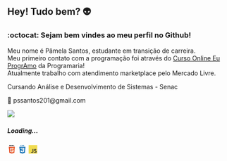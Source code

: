 ## Hey! Tudo bem? :alien:

### :octocat: Sejam bem vindes ao meu perfil no Github! 

<p> Meu nome é Pâmela Santos, estudante em transição de carreira. <br>
Meu primeiro contato com a programação foi através do <a target="_blank" href="https://www.programaria.org/cursos/euprogramo/" rel="nofollow">Curso Online Eu ProgrAmo</a> da Programaria! <br>
Atualmente trabalho com atendimento marketplace pelo Mercado Livre.</p>


Cursando Análise e Desenvolvimento de Sistemas - Senac

<p align="left">
  💌 pssantos201@gmail.com
</p>
  <a href="https://www.linkedin.com/in/pamelasantoss/" alt="Linkedin">
  <img src="https://img.shields.io/badge/-Linkedin-0e76a8?style=flat-square&logo=Linkedin&logoColor=white&link=LINK-DO-SEU-LINKEDIN" /></a>
  
  ##### Loading...
  <p align="left">
<a target="_blank" rel="noopener noreferrer" href="https://raw.githubusercontent.com/devicons/devicon/master/icons/html5/html5-original-wordmark.svg"><img src="https://raw.githubusercontent.com/devicons/devicon/master/icons/html5/html5-original-wordmark.svg" alt="html5" width="20" height="20" style="max-width:100%;"></a>
<a target="_blank" rel="noopener noreferrer" href="https://raw.githubusercontent.com/devicons/devicon/master/icons/css3/css3-plain-wordmark.svg"><img src="https://raw.githubusercontent.com/devicons/devicon/master/icons/css3/css3-plain-wordmark.svg" alt="css3" width="20" height="20" style="max-width:100%;"></a>
<a target="_blank" rel="noopener noreferrer" href="https://raw.githubusercontent.com/devicons/devicon/master/icons/javascript/javascript-original.svg"><img src="https://raw.githubusercontent.com/devicons/devicon/master/icons/javascript/javascript-original.svg" alt="javascript" width="20" height="20" style="max-width:100%;"></a>
</p>

<!--
**tipopamela/tipopamela** is a ✨ _special_ ✨ repository because its `README.md` (this file) appears on your GitHub profile.

Here are some ideas to get you started:

- 🔭 I’m currently working on ...
- 🌱 I’m currently learning ...
- 👯 I’m looking to collaborate on ...
- 🤔 I’m looking for help with ...
- 💬 Ask me about ...
- 📫 How to reach me: ...
- 😄 Pronouns: ...
- ⚡ Fun fact: ...
-->
